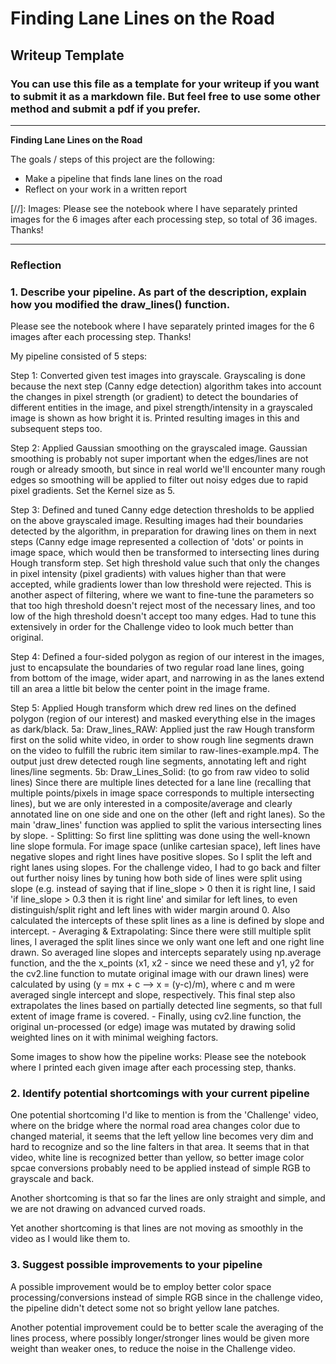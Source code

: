 # **Finding Lane Lines on the Road** 

## Writeup Template

### You can use this file as a template for your writeup if you want to submit it as a markdown file. But feel free to use some other method and submit a pdf if you prefer.

---

**Finding Lane Lines on the Road**

The goals / steps of this project are the following:
* Make a pipeline that finds lane lines on the road
* Reflect on your work in a written report


[//]: Images: Please see the notebook where I have separately printed images for the 6 images after each processing step, so total of 36 images. Thanks!

---

### Reflection

### 1. Describe your pipeline. As part of the description, explain how you modified the draw_lines() function.

Please see the notebook where I have separately printed images for the 6 images after each processing step. Thanks!

My pipeline consisted of 5 steps:

Step 1: Converted given test images into grayscale. Grayscaling is done because the next step (Canny edge detection) algorithm takes into account the changes in pixel strength (or gradient) to detect the boundaries of different entities in the image, and pixel strength/intensity in a grayscaled image is shown as how bright it is. Printed resulting images in this and subsequent steps too.

Step 2: Applied Gaussian smoothing on the grayscaled image. Gaussian smoothing is probably not super important when the edges/lines are not rough or already smooth, but since in real world we'll encounter many rough edges so smoothing will be applied to filter out noisy edges due to rapid pixel gradients. Set the Kernel size as 5.

Step 3: Defined and tuned Canny edge detection thresholds to be applied on the above grayscaled image. Resulting images had their boundaries detected by the algorithm, in preparation for drawing lines on them in next steps (Canny edge image represented a collection of 'dots' or points in image space, which would then be transformed to intersecting lines during Hough transform step. Set high threshold value such that only the changes in pixel intensity (pixel gradients) with values higher than that were accepted, while gradients lower than low threshold were rejected. This is another aspect of filtering, where we want to fine-tune the parameters so that too high threshold doesn't reject most of the necessary lines, and too low of the high threshold doesn't accept too many edges. Had to tune this extensively in order for the Challenge video to look much better than original.

Step 4: Defined a four-sided polygon as region of our interest in the images, just to encapsulate the boundaries of two regular road lane lines, going from bottom of the image, wider apart, and narrowing in as the lanes extend till an area a little bit below the center point in the image frame.

Step 5: Applied Hough transform which drew red lines on the defined polygon (region of our interest) and masked everything else in the images as dark/black.
     5a: Draw_lines_RAW: Applied just the raw Hough transform first on the solid white video, in order to show rough line segments drawn on the video to fulfill the rubric item similar to raw-lines-example.mp4. The output just drew detected rough line segments, annotating left and right lines/line segments.
     5b: Draw_Lines_Solid: (to go from raw video to solid lines) Since there are multiple lines detected for a lane line (recalling that multiple points/pixels in image space corresponds to multiple intersecting lines), but we are only interested in a composite/average and clearly annotated line on one side and one on the other (left and right lanes). So the main 'draw_lines' function was applied to split the various intersecting lines by slope.
     - Splitting: So first line splitting was done using the well-known line slope formula. For image space (unlike cartesian space), left lines have negative slopes and right lines have positive slopes. So I split the left and right lanes using slopes. For the challenge video, I had to go back and filter out further noisy lines by tuning how both side of lines were split using slope (e.g. instead of saying that if line_slope > 0 then it is right line, I said 'if line_slope > 0.3 then it is right line' and similar for left lines, to even distinguish/split right and left lines with wider margin around 0. Also calculated the intercepts of these split lines as a line is defined by slope and intercept.
     - Averaging & Extrapolating: Since there were still multiple split lines, I averaged the split lines since we only want one left and one right line drawn. So averaged line slopes and intercepts separately using np.average function, and the the x_points (x1, x2 - since we need these and y1, y2 for the cv2.line function to mutate original image with our drawn lines) were calculated by using (y = mx + c --> x = (y-c)/m), where c and m were averaged single intercept and slope, respectively. This final step also extrapolates the lines based on partially detected line segments, so that full extent of image frame is covered.
     - Finally, using cv2.line function, the original un-processed (or edge) image was mutated by drawing solid weighted lines on it with minimal weighing factors.


Some images to show how the pipeline works: 
Please see the notebook where I printed each given image after each processing step, thanks.




### 2. Identify potential shortcomings with your current pipeline


One potential shortcoming I'd like to mention is from the 'Challenge' video, where on the bridge where the normal road area changes color due to changed material, it seems that the left yellow line becomes very dim and hard to recognize and so the line falters in that area. It seems that in that video, white line is recognized better than yellow, so better image color spcae conversions probably need to be applied instead of simple RGB to grayscale and back.

Another shortcoming is that so far the lines are only straight and simple, and we are not drawing on advanced curved roads.

Yet another shortcoming is that lines are not moving as smoothly in the video as I would like them to.


### 3. Suggest possible improvements to your pipeline

A possible improvement would be to employ better color space processing/conversions instead of simple RGB since in the challenge video, the pipeline didn't detect some not so bright yellow lane patches.

Another potential improvement could be to better scale the averaging of the lines process, where possibly longer/stronger lines would be given more weight than weaker ones, to reduce the noise in the Challenge video.
